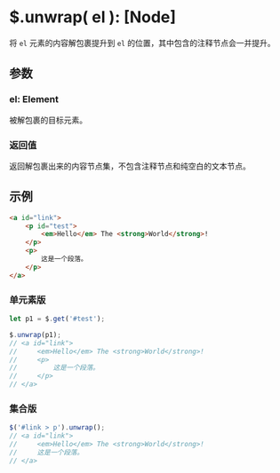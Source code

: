 # $.unwrap( el ): [Node]

将 `el` 元素的内容解包裹提升到 `el` 的位置，其中包含的注释节点会一并提升。


## 参数

### el: Element

被解包裹的目标元素。


### 返回值

返回解包裹出来的内容节点集，不包含注释节点和纯空白的文本节点。


## 示例

```html
<a id="link">
    <p id="test">
        <em>Hello</em> The <strong>World</strong>!
    </p>
    <p>
        这是一个段落。
    </p>
</a>
```


### 单元素版

```js
let p1 = $.get('#test');

$.unwrap(p1);
// <a id="link">
//     <em>Hello</em> The <strong>World</strong>!
//     <p>
//         这是一个段落。
//     </p>
// </a>
```


### 集合版

```js
$('#link > p').unwrap();
// <a id="link">
//     <em>Hello</em> The <strong>World</strong>!
//     这是一个段落。
// </a>
```
